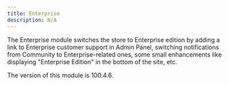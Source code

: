 ```yaml
---
title: Enterprise
description: N/A
---
```


The Enterprise module switches the store to Enterprise edition by adding a link to Enterprise customer support in Admin Panel, switching notifications from Community to Enterprise-related ones, some small enhancements like displaying "Enterprise Edition" in the bottom of the site, etc.

<InlineAlert slots="text" />
The version of this module is 100.4.6.
